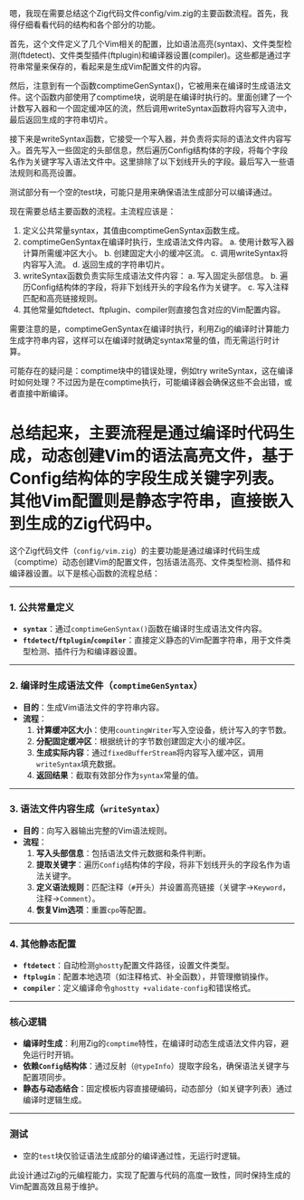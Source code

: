 嗯，我现在需要总结这个Zig代码文件config/vim.zig的主要函数流程。首先，我得仔细看看代码的结构和各个部分的功能。

首先，这个文件定义了几个Vim相关的配置，比如语法高亮(syntax)、文件类型检测(ftdetect)、文件类型插件(ftplugin)和编译器设置(compiler)。这些都是通过字符串常量来保存的，看起来是生成Vim配置文件的内容。

然后，注意到有一个函数comptimeGenSyntax()，它被用来在编译时生成语法文件。这个函数内部使用了comptime块，说明是在编译时执行的。里面创建了一个计数写入器和一个固定缓冲区的流，然后调用writeSyntax函数将内容写入流中，最后返回生成的字符串切片。

接下来是writeSyntax函数，它接受一个写入器，并负责将实际的语法文件内容写入。首先写入一些固定的头部信息，然后遍历Config结构体的字段，将每个字段名作为关键字写入语法文件中。这里排除了以下划线开头的字段。最后写入一些语法规则和高亮设置。

测试部分有一个空的test块，可能只是用来确保语法生成部分可以编译通过。

现在需要总结主要函数的流程。主流程应该是：

1. 定义公共常量syntax，其值由comptimeGenSyntax函数生成。
2. comptimeGenSyntax在编译时执行，生成语法文件内容。
   a. 使用计数写入器计算所需缓冲区大小。
   b. 创建固定大小的缓冲区流。
   c. 调用writeSyntax将内容写入流。
   d. 返回生成的字符串切片。
3. writeSyntax函数负责实际生成语法文件内容：
   a. 写入固定头部信息。
   b. 遍历Config结构体的字段，将非下划线开头的字段名作为关键字。
   c. 写入注释匹配和高亮链接规则。
4. 其他常量如ftdetect、ftplugin、compiler则直接包含对应的Vim配置内容。

需要注意的是，comptimeGenSyntax在编译时执行，利用Zig的编译时计算能力生成字符串内容，这样可以在编译时就确定syntax常量的值，而无需运行时计算。

可能存在的疑问是：comptime块中的错误处理，例如try writeSyntax，这在编译时如何处理？不过因为是在comptime执行，可能编译器会确保这些不会出错，或者直接中断编译。

总结起来，主要流程是通过编译时代码生成，动态创建Vim的语法高亮文件，基于Config结构体的字段生成关键字列表。其他Vim配置则是静态字符串，直接嵌入到生成的Zig代码中。
================================================
这个Zig代码文件（`config/vim.zig`）的主要功能是通过编译时代码生成（comptime）动态创建Vim的配置文件，包括语法高亮、文件类型检测、插件和编译器设置。以下是核心函数的流程总结：

---

### **1. 公共常量定义**
- **`syntax`**：通过`comptimeGenSyntax()`函数在编译时生成语法文件内容。
- **`ftdetect`/`ftplugin`/`compiler`**：直接定义静态的Vim配置字符串，用于文件类型检测、插件行为和编译器设置。

---

### **2. 编译时生成语法文件（`comptimeGenSyntax`）**
- **目的**：生成Vim语法文件的字符串内容。
- **流程**：
  1. **计算缓冲区大小**：使用`countingWriter`写入空设备，统计写入的字节数。
  2. **分配固定缓冲区**：根据统计的字节数创建固定大小的缓冲区。
  3. **生成实际内容**：通过`fixedBufferStream`将内容写入缓冲区，调用`writeSyntax`填充数据。
  4. **返回结果**：截取有效部分作为`syntax`常量的值。

---

### **3. 语法文件内容生成（`writeSyntax`）**
- **目的**：向写入器输出完整的Vim语法规则。
- **流程**：
  1. **写入头部信息**：包括语法文件元数据和条件判断。
  2. **提取关键字**：遍历`Config`结构体的字段，将非下划线开头的字段名作为语法关键字。
  3. **定义语法规则**：匹配注释（`#`开头）并设置高亮链接（关键字→`Keyword`，注释→`Comment`）。
  4. **恢复Vim选项**：重置`cpo`等配置。

---

### **4. 其他静态配置**
- **`ftdetect`**：自动检测`ghostty`配置文件路径，设置文件类型。
- **`ftplugin`**：配置本地选项（如注释格式、补全函数），并管理撤销操作。
- **`compiler`**：定义编译命令`ghostty +validate-config`和错误格式。

---

### **核心逻辑**
- **编译时生成**：利用Zig的`comptime`特性，在编译时动态生成语法文件内容，避免运行时开销。
- **依赖`Config`结构体**：通过反射（`@typeInfo`）提取字段名，确保语法关键字与配置项同步。
- **静态与动态结合**：固定模板内容直接硬编码，动态部分（如关键字列表）通过编译时逻辑生成。

---

### **测试**
- 空的`test`块仅验证语法生成部分的编译通过性，无运行时逻辑。

此设计通过Zig的元编程能力，实现了配置与代码的高度一致性，同时保持生成的Vim配置高效且易于维护。